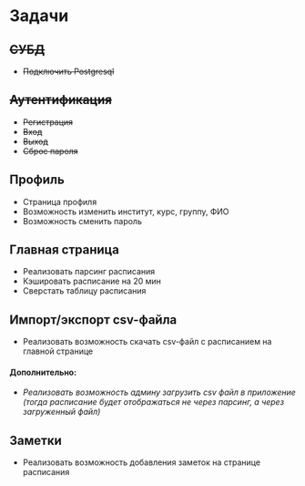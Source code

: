 # Задачи

## ~~СУБД~~

* ~~Подключить Postgresql~~

## ~~Аутентификация~~

* ~~Регистрация~~
* ~~Вход~~
* ~~Выход~~
* ~~Сброс пароля~~

## Профиль

* Страница профиля
* Возможность изменить институт, курс, группу, ФИО
* Возможность сменить пароль

## Главная страница

* Реализовать парсинг расписания
* Кэшировать расписание на 20 мин
* Сверстать таблицу расписания

## Импорт/экспорт csv-файла

* Реализовать возможность скачать csv-файл с расписанием на главной странице

#### Дополнительно:

* _Реализовать возможность админу загрузить csv файл в приложение (тогда расписание будет отображаться не через парсинг, а через загруженный файл)_

## Заметки

* Реализовать возможность добавления заметок на странице расписания
